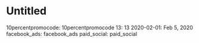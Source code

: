 # Untitled

10percentpromocode: 10percentpromocode
13: 13
2020-02-01: Feb 5, 2020
facebook_ads: facebook_ads
paid_social: paid_social